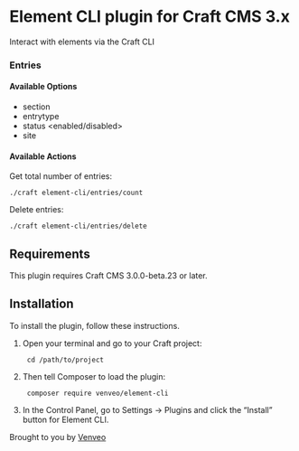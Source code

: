 # Element CLI plugin for Craft CMS 3.x

Interact with elements via the Craft CLI

### Entries
#### Available Options
- section <handle>
- entrytype <handle>
- status <enabled/disabled>
- site <handle>

#### Available Actions
Get total number of entries:

`./craft element-cli/entries/count`

Delete entries:

`./craft element-cli/entries/delete`

## Requirements

This plugin requires Craft CMS 3.0.0-beta.23 or later.

## Installation

To install the plugin, follow these instructions.

1. Open your terminal and go to your Craft project:

        cd /path/to/project

2. Then tell Composer to load the plugin:

        composer require venveo/element-cli

3. In the Control Panel, go to Settings → Plugins and click the “Install” button for Element CLI.

Brought to you by [Venveo](https://venveo.com)
